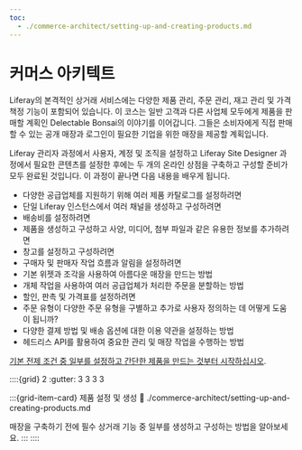 ```yaml
---
toc:
  - ./commerce-architect/setting-up-and-creating-products.md
---
```

# 커머스 아키텍트

Liferay의 본격적인 상거래 서비스에는 다양한 제품 관리, 주문 관리, 재고 관리 및 가격 책정 기능이 포함되어 있습니다. 이 코스는 일반 고객과 다른 사업체 모두에게 제품을 판매할 계획인 Delectable Bonsai의 이야기를 이어갑니다. 그들은 소비자에게 직접 판매할 수 있는 공개 매장과 로그인이 필요한 기업을 위한 매장을 제공할 계획입니다. 

<!-- Add screenshot of the final stores here -->

Liferay 관리자 과정에서 사용자, 계정 및 조직을 설정하고 Liferay Site Designer 과정에서 필요한 콘텐츠를 설정한 후에는 두 개의 온라인 상점을 구축하고 구성할 준비가 모두 완료된 것입니다. 이 과정이 끝나면 다음 내용을 배우게 됩니다.

* 다양한 공급업체를 지원하기 위해 여러 제품 카탈로그를 설정하려면
* 단일 Liferay 인스턴스에서 여러 채널을 생성하고 구성하려면
* 배송비를 설정하려면
* 제품을 생성하고 구성하고 사양, 미디어, 첨부 파일과 같은 유용한 정보를 추가하려면
* 창고를 설정하고 구성하려면
* 구매자 및 판매자 작업 흐름과 알림을 설정하려면
* 기본 위젯과 조각을 사용하여 아름다운 매장을 만드는 방법
* 개체 작업을 사용하여 여러 공급업체가 처리한 주문을 분할하는 방법
* 할인, 판촉 및 가격표를 설정하려면
* 주문 유형이 다양한 주문 유형을 구별하고 추가로 사용자 정의하는 데 어떻게 도움이 됩니까?
* 다양한 결제 방법 및 배송 옵션에 대한 이용 약관을 설정하는 방법
* 헤드리스 API를 활용하여 중요한 관리 및 매장 작업을 수행하는 방법

[기본 전제 조건 중 일부를 설정하고 간단한 제품을 만드는 것부터 시작하십시오](./commerce-architect/setting-up-and-creating-products.md).

::::{grid} 2
:gutter: 3 3 3 3

:::{grid-item-card}  제품 설정 및 생성
:link: ./commerce-architect/setting-up-and-creating-products.md

매장을 구축하기 전에 필수 상거래 기능 중 일부를 생성하고 구성하는 방법을 알아보세요.
:::
::::
